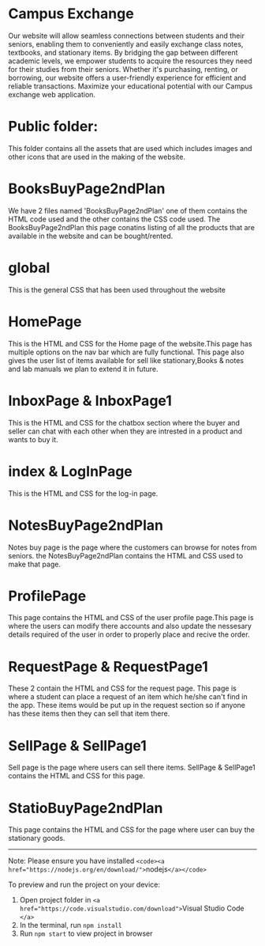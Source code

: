# Campus Exchange

Our website will allow seamless connections between students and their seniors, enabling them to conveniently and easily exchange class notes, textbooks, and stationary items. By bridging the gap between different academic levels, we empower students to acquire the resources they need for their studies from their seniors. Whether it's purchasing, renting, or borrowing, our website offers a user-friendly experience for efficient and reliable transactions. Maximize your educational potential with our Campus exchange web application.


Public folder:
==============

This folder contains all the assets that are used which includes images and other icons that are used in the making of the website.

BooksBuyPage2ndPlan
===================

We have 2 files named 'BooksBuyPage2ndPlan' one of them contains the HTML code used and the other contains the CSS code used. The BooksBuyPage2ndPlan this page conatins listing of all the products that are available in the website and can be bought/rented.

global
======

This is the general CSS that has been used throughout the website

HomePage
========

This is the HTML and CSS for the Home page of the website.This page has multiple options on the nav bar which are fully functional. This page also gives the user list of items available for sell like stationary,Books & notes and lab manuals we plan to extend it in future.

InboxPage & InboxPage1
======================

This is the HTML and CSS for the chatbox section where the buyer and seller can chat with each other when they are intrested in a product and wants to buy it.

index & LogInPage
=================

This is the HTML and CSS for the log-in page.

NotesBuyPage2ndPlan
===================

Notes buy page is the page where the customers can browse for notes from seniors. the NotesBuyPage2ndPlan contains the HTML and CSS used to make that page.

ProfilePage
===========

This page contains the HTML and CSS of the user profile page.This page is where the users can modify there accounts and also update the nessesary details required of the user in order to properly place and recive the order.

RequestPage & RequestPage1
==========================

These 2 contain the HTML and CSS for the request page. This page is where a student can place a request of an item which he/she can't find in the app. These items would be put up in the request section so if anyone has these items then they can sell that item there.

SellPage & SellPage1
====================

Sell page is the page where users can sell there items. SellPage & SellPage1 contains the HTML and CSS for this page.

StatioBuyPage2ndPlan
====================

This page contains the HTML and CSS for the page where user can buy the stationary goods.

-------------------------------------------------------------------------------------------------------------------------------------------------------------------
  Note: Please ensure you have installed `<code><a href="https://nodejs.org/en/download/">`nodejs`</a></code>`

  To preview and run the project on your device:

1) Open project folder in `<a href="https://code.visualstudio.com/download">`Visual Studio Code `</a>`
2) In the terminal, run `npm install`
3) Run `npm start` to view project in browser
